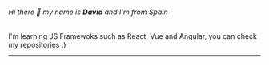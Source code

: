 <h6>Hi there 👋 my name is <b>David</b> and I'm from Spain</h6>

I'm learning JS Framewoks such as React, Vue and Angular, you can check my repositories :) <br/>

<hr/>

<!-- ### > > > TECNOLOGIES < < <

<hr/>

<h1>Front-End</h1>

<ul>
  <li>HTML 5</li>
  <li>CSS 3</li>
  <li>Sass</li>
  <li>Bootstrap</li>
</ul>

<h1>Back-End</h1>

<ul>
  <li>JavaScript</li>
  <li>React.js</li>
  <li>Node.js</li>
  <li>Express</li>
  <li>MySQL</li>
  <li>PHP</li>
  <li>MySQL</li>
  <li>MongoDB</li>
</ul>

<!--
**Davidrami12/Davidrami12** is a ✨ _special_ ✨ repository because its `README.md` (this file) appears on your GitHub profile.

Here are some ideas to get you started:

- 🔭 I’m currently working on ...
- 🌱 I’m currently learning ...
- 👯 I’m looking to collaborate on ...
- 🤔 I’m looking for help with ...
- 💬 Ask me about ...
- 📫 How to reach me: ...
- 😄 Pronouns: ...
- ⚡ Fun fact: ...
-->
